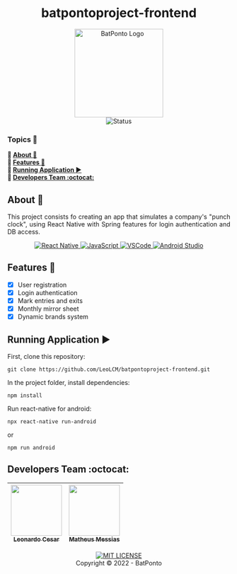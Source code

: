<h1 align="center">batpontoproject-frontend</h1>
<p align="center">
    <img src="logo.png" alt="BatPonto Logo" width="200"><br>
    <img src="http://img.shields.io/badge/status-finished-brightgreen?style=for-the-badge" alt="Status">
</p>

### Topics :large_blue_diamond:
**:small_blue_diamond: [About :book:](#about-book)**  
**:small_blue_diamond: [Features :wrench:](#features-wrench)**  
**:small_blue_diamond: [Running Application :arrow_forward:](#running-application-arrow_forward)**  
**:small_blue_diamond: [Developers Team :octocat:](#developers-team-octocat)**

## About :book:
<p align="justify">
    This project consists fo creating an app that simulates a company's "punch clock", using React Native with Spring features for login authentication and DB access.
</p>
<p align="center">
    <a href="https://reactnative.dev" target="_blank">
        <img src="https://img.shields.io/badge/React_Native-20232A?style=for-the-badge&logo=react&logoColor=61DAFB" alt="React Native">
    </a>
    <a href="https://www.javascript.com" target="_blank">
        <img src="https://img.shields.io/badge/JavaScript-F7DF1E?style=for-the-badge&logo=javascript&logoColor=black" alt="JavaScript">
    </a>
    <a href="https://code.visualstudio.com" target="_blank">
        <img src="https://img.shields.io/badge/Visual_Studio_Code-0078D4?style=for-the-badge&logo=visual%20studio%20code&logoColor=white" alt="VSCode">
    </a>
    <a href="https://developer.android.com/studio" target="_blank">
        <img src="https://img.shields.io/badge/Android_Studio-3DDC84?style=for-the-badge&logo=android-studio&logoColor=white" alt="Android Studio">
    </a>
</p>

## Features :wrench:
- [X] User registration
- [X] Login authentication
- [x] Mark entries and exits
- [X] Monthly mirror sheet
- [x] Dynamic brands system

## Running Application :arrow_forward:
First, clone this repository:
```
git clone https://github.com/LeoLCM/batpontoproject-frontend.git
```
In the project folder, install dependencies:
```
npm install
```
Run react-native for android:
```
npx react-native run-android
```
or
```
npm run android
```

## Developers Team :octocat:
| [<img src="https://avatars.githubusercontent.com/u/60631170" width=115><br><sub>Leonardo Cesar</sub>](https://github.com/lcesadm) |  [<img src="https://avatars.githubusercontent.com/u/101664656" width=115><br><sub>Matheus Messias</sub>](https://github.com/MatheusLMessias) |
| :---: | :---: 
<p align="center">
    <a href="./LICENSE" target="_blank">
        <img src="https://img.shields.io/github/license/lcesadm/batpontoproject-frontend?style=for-the-badge" alt="MIT LICENSE">
    </a>
    <br>
    Copyright © 2022 - BatPonto
</p>
